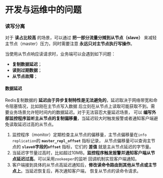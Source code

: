 开发与运维中的问题
================================================================
### 读写分离
对于 **读占比较高** 的场景，可以通过 **把一部分流量分摊到从节点（slave）** 来减轻主节点（master）压力，同时需要注意
**永远只对主节点执行写操作**。

当使用从节点响应读请求时，业务端可以会遇到如下问题：
+ **复制数据延迟**；
+ **读到过期数据**；
+ **从节点故障**；

#### 数据延迟
Redis复制数据的 **延迟由于异步复制特性是无法避免的**，延迟取决于网络带宽和命令阻塞情况，比如刚在主节点写入数据
后立刻在从节点上读取可能获取不到。需要业务场景允许短时间内的数据延迟。对于无法容忍大量延迟场景，
可以 **编写外部监控程序监听主从节点的复制偏移量**，当延迟较大时触发报警或者通知客户端避免读取延迟过高的从节点。
1. 监控程序（monitor）定期检查主从节点的偏移量，主节点偏移量在`info replication`的 **`master_repl_offset`** 指标记录，
从节点偏移量可以查询主节点的 **`slave0`字段的`offset`** 指标，它们的 **差值** 就是主从节点延迟的字节量。
2. 当延迟字节量过高时，比如超过10MB。**监控程序触发报警并通知客户端从节点延迟过高**。可以采用`zookeeper`的监听
回调机制实现客户端通知。
3. 客户端接到具体的从节点高延迟通知后，**修改读命令路由到其他从节点或主节点上**。当延迟恢复后，再次通知客户端，
恢复从节点的读命令请求。
